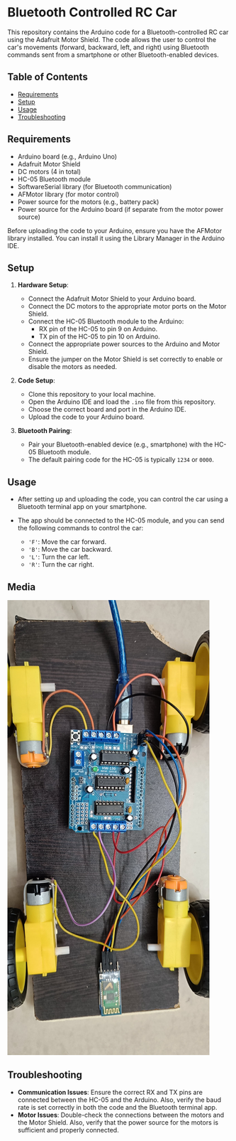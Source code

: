 # Bluetooth Controlled RC Car

This repository contains the Arduino code for a Bluetooth-controlled RC car using the Adafruit Motor Shield. The code allows the user to control the car's movements (forward, backward, left, and right) using Bluetooth commands sent from a smartphone or other Bluetooth-enabled devices.

## Table of Contents

- [Requirements](#requirements)
- [Setup](#setup)
- [Usage](#usage)
- [Troubleshooting](#troubleshooting)

## Requirements

- Arduino board (e.g., Arduino Uno)
- Adafruit Motor Shield
- DC motors (4 in total)
- HC-05 Bluetooth module
- SoftwareSerial library (for Bluetooth communication)
- AFMotor library (for motor control)
- Power source for the motors (e.g., battery pack)
- Power source for the Arduino board (if separate from the motor power source)

Before uploading the code to your Arduino, ensure you have the AFMotor library installed. You can install it using the Library Manager in the Arduino IDE.

## Setup

1. **Hardware Setup**:
    - Connect the Adafruit Motor Shield to your Arduino board.
    - Connect the DC motors to the appropriate motor ports on the Motor Shield.
    - Connect the HC-05 Bluetooth module to the Arduino:
        - RX pin of the HC-05 to pin 9 on Arduino.
        - TX pin of the HC-05 to pin 10 on Arduino.
    - Connect the appropriate power sources to the Arduino and Motor Shield.
    - Ensure the jumper on the Motor Shield is set correctly to enable or disable the motors as needed.

2. **Code Setup**:
    - Clone this repository to your local machine.
    - Open the Arduino IDE and load the `.ino` file from this repository.
    - Choose the correct board and port in the Arduino IDE.
    - Upload the code to your Arduino board.

3. **Bluetooth Pairing**:
    - Pair your Bluetooth-enabled device (e.g., smartphone) with the HC-05 Bluetooth module.
    - The default pairing code for the HC-05 is typically `1234` or `0000`.

## Usage

- After setting up and uploading the code, you can control the car using a Bluetooth terminal app on your smartphone.
- The app should be connected to the HC-05 module, and you can send the following commands to control the car:

  - `'F'`: Move the car forward.
  - `'B'`: Move the car backward.
  - `'L'`: Turn the car left.
  - `'R'`: Turn the car right.

## Media

![](bluetoothcar.jpeg)


## Troubleshooting

- **Communication Issues**: Ensure the correct RX and TX pins are connected between the HC-05 and the Arduino. Also, verify the baud rate is set correctly in both the code and the Bluetooth terminal app.
- **Motor Issues**: Double-check the connections between the motors and the Motor Shield. Also, verify that the power source for the motors is sufficient and properly connected.



